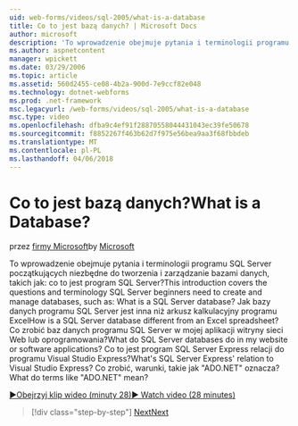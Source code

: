 ```yaml
---
uid: web-forms/videos/sql-2005/what-is-a-database
title: Co to jest bazą danych? | Microsoft Docs
author: microsoft
description: 'To wprowadzenie obejmuje pytania i terminologii programu SQL Server początkujących niezbędne do tworzenia i zarządzanie bazami danych, takich jak: co to jest program SQL Server? Jak...'
ms.author: aspnetcontent
manager: wpickett
ms.date: 03/29/2006
ms.topic: article
ms.assetid: 560d2455-ce08-4b2a-900d-7e9ccf82e048
ms.technology: dotnet-webforms
ms.prod: .net-framework
msc.legacyurl: /web-forms/videos/sql-2005/what-is-a-database
msc.type: video
ms.openlocfilehash: dfba9c4ef91f28870558044431043ec39fe50678
ms.sourcegitcommit: f8852267f463b62d7f975e56bea9aa3f68fbbdeb
ms.translationtype: MT
ms.contentlocale: pl-PL
ms.lasthandoff: 04/06/2018
---
```

<a name="what-is-a-database"></a><span data-ttu-id="574a9-105">Co to jest bazą danych?</span><span class="sxs-lookup"><span data-stu-id="574a9-105">What is a Database?</span></span>
====================
<span data-ttu-id="574a9-106">przez [firmy Microsoft](https://github.com/microsoft)</span><span class="sxs-lookup"><span data-stu-id="574a9-106">by [Microsoft](https://github.com/microsoft)</span></span>

<span data-ttu-id="574a9-107">To wprowadzenie obejmuje pytania i terminologii programu SQL Server początkujących niezbędne do tworzenia i zarządzanie bazami danych, takich jak: co to jest program SQL Server?</span><span class="sxs-lookup"><span data-stu-id="574a9-107">This introduction covers the questions and terminology SQL Server beginners need to create and manage databases, such as: What is a SQL Server database?</span></span> <span data-ttu-id="574a9-108">Jak bazy danych programu SQL Server jest inna niż arkusz kalkulacyjny programu Excel</span><span class="sxs-lookup"><span data-stu-id="574a9-108">How is a SQL Server database different from an Excel spreadsheet?</span></span> <span data-ttu-id="574a9-109">Co zrobić baz danych programu SQL Server w mojej aplikacji witryny sieci Web lub oprogramowania?</span><span class="sxs-lookup"><span data-stu-id="574a9-109">What do SQL Server databases do in my website or software applications?</span></span> <span data-ttu-id="574a9-110">Co to jest program SQL Server Express relacji do programu Visual Studio Express?</span><span class="sxs-lookup"><span data-stu-id="574a9-110">What's SQL Server Express' relation to Visual Studio Express?</span></span> <span data-ttu-id="574a9-111">Co zrobić, warunki, takie jak "ADO.NET" oznacza?</span><span class="sxs-lookup"><span data-stu-id="574a9-111">What do terms like "ADO.NET" mean?</span></span>

[<span data-ttu-id="574a9-112">&#9654;Obejrzyj klip wideo (minuty 28)</span><span class="sxs-lookup"><span data-stu-id="574a9-112">&#9654; Watch video (28 minutes)</span></span>](https://channel9.msdn.com/Blogs/ASP-NET-Site-Videos/what-is-a-database)

> [!div class="step-by-step"]
> [<span data-ttu-id="574a9-113">Next</span><span class="sxs-lookup"><span data-stu-id="574a9-113">Next</span></span>](understanding-database-tables-and-records.md)
